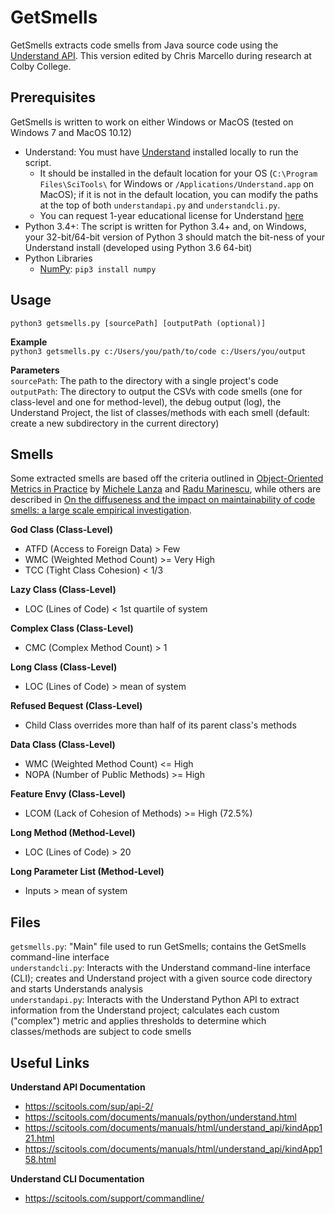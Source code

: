# GetSmells

GetSmells extracts code smells from Java source code using the 
[Understand API](https://scitools.com/support/understand-api-overview/). This version edited by Chris Marcello
during research at Colby College.

## Prerequisites
GetSmells is written to work on either Windows or MacOS (tested on Windows 7 and MacOS 10.12)
* Understand: You must have [Understand](https://scitools.com/features/) installed locally to run the script.
  * It should be installed in the default location for your OS (`C:\Program Files\SciTools\` for Windows or
`/Applications/Understand.app` on MacOS); if it is not in the default location, you can modify the paths at 
the top of both `understandapi.py` and `understandcli.py`.
  * You can request 1-year educational license for Understand [here](https://scitools.com/student/)
* Python 3.4+: The script is written for Python 3.4+ and, on Windows, your 32-bit/64-bit version of Python 3 should match the 
bit-ness of your Understand install (developed using Python 3.6 64-bit)
* Python Libraries
  * [NumPy](https://docs.scipy.org/doc/numpy/index.html): `pip3 install numpy`

## Usage
`python3 getsmells.py [sourcePath] [outputPath (optional)]`   

**Example**   
`python3 getsmells.py c:/Users/you/path/to/code c:/Users/you/output`   

**Parameters**   
`sourcePath`: The path to the directory with a single project's code   
`outputPath`: The directory to output the CSVs with code smells (one for class-level and one for method-level), the debug
 output (log), the Understand Project, the list of classes/methods with each smell (default: create a new subdirectory
 in the current directory)   


## Smells
Some extracted smells are based off the criteria outlined in [Object-Oriented Metrics in Practice](http://www.springer.com/us/book/9783540244295) by
 [Michele Lanza](http://www.inf.usi.ch/lanza/index.html) and [Radu Marinescu](http://loose.upt.ro/reengineering/research/), while others are described
 in [On the diffuseness and the impact on maintainability of code smells: a large scale empirical investigation](https://link.springer.com/article/10.1007/s10664-017-9535-z).

**God Class (Class-Level)**
- ATFD (Access to Foreign Data) > Few 
- WMC (Weighted Method Count) >= Very High 
- TCC (Tight Class Cohesion) < 1/3

**Lazy Class (Class-Level)**
- LOC (Lines of Code) < 1st quartile of system

**Complex Class (Class-Level)**
- CMC (Complex Method Count) > 1

**Long Class (Class-Level)**
- LOC (Lines of Code) > mean of system

**Refused Bequest (Class-Level)**
- Child Class overrides more than half of its parent class's methods

**Data Class (Class-Level)**
- WMC (Weighted Method Count) <= High
- NOPA (Number of Public Methods) >= High

**Feature Envy (Class-Level)**
- LCOM (Lack of Cohesion of Methods) >= High (72.5%)

**Long Method (Method-Level)**
- LOC (Lines of Code) > 20

**Long Parameter List (Method-Level)**
- Inputs > mean of system

## Files
`getsmells.py`: "Main" file used to run GetSmells; contains the GetSmells command-line interface   
`understandcli.py`: Interacts with the Understand command-line interface (CLI); creates and Understand project with a given source code directory and starts Understands analysis   
`understandapi.py`: Interacts with the Understand Python API to extract information from the Understand project; calculates each custom ("complex") metric and applies thresholds to determine which classes/methods are subject to code smells   


## Useful Links
**Understand API Documentation**   
* https://scitools.com/sup/api-2/  
* https://scitools.com/documents/manuals/python/understand.html  
* https://scitools.com/documents/manuals/html/understand_api/kindApp121.html  
* https://scitools.com/documents/manuals/html/understand_api/kindApp158.html   

**Understand CLI Documentation**
* https://scitools.com/support/commandline/   
